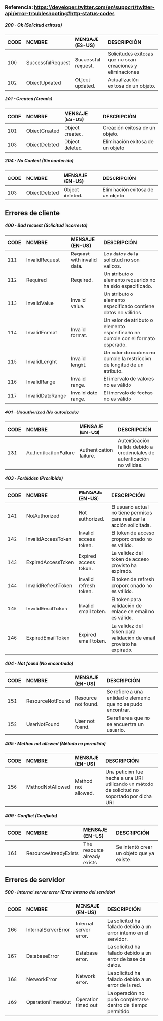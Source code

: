 ### Referencia: https://developer.twitter.com/en/support/twitter-api/error-troubleshooting#http-status-codes

##### 200 - Ok (Solicitud exitosa)
| CODE | NOMBRE               | MENSAJE (ES-US)    |                   DESCRIPCIÓN                               |
| ---- |:--------------------|:------------------   |:------------------------------------------------------------|
| 100  | SuccessfulRequest    | Successful request. | Solicitudes exitosas que no sean creaciones y eliminaciones |
| 102  | ObjectUpdated	      | Object updated. | Actualización exitosa de un objeto. |

##### 201 - Created (Creado)
|CODE|NOMBRE|MENSAJE (ES-US) |DESCRIPCIÓN |
| ---- |:--------------------|:------------------   |:------------------------------------------------------------|
|101 |ObjectCreated	|Object created.|Creación exitosa de un objeto.|
|103|ObjectDeleted|Object deleted.|Eliminación exitosa de un objeto|

##### 204 - No Content (Sin contenido)
|CODE|NOMBRE|MENSAJE (EN-US)|DESCRIPCIÓN|
| ---- |:--------------------|:------------------   |:------------------------------------------------------------|
|103|ObjectDeleted|Object deleted.|Eliminación exitosa de un objeto|

Errores de cliente
---------------------
##### 400 - Bad request (Solicitud incorrecta)
|CODE|NOMBRE|MENSAJE (EN-US)|DESCRIPCIÓN|
| ---- |:--------------------|:------------------   |:------------------------------------------------------------|
|111|InvalidRequest|Request with invalid data.|Los datos de la solicitud no son validos.|
|112|Required|Required.|Un atributo o elemento requerido no ha sido especificado.|
|113|InvalidValue|Invalid value.|Un atributo o elemento especificado contiene datos no válidos.|
|114|InvalidFormat|Invalid format.|Un valor de atributo o elemento especificado no cumple con el formato esperado.|
|115|InvalidLenght|Invalid lenght.|Un valor de cadena no cumple la restricción de longitud de un atributo.|
|116|InvalidRange|Invalid range.|El intervalo de valores no es válido|
|117|InvalidDateRange|Invalid date range.|El intervalo de fechas no es válido|

##### 401 - Unauthorized (No autorizado)
|CODE|NOMBRE|MENSAJE (EN-US)|DESCRIPCIÓN|
| ---- |:--------------------|:------------------   |:------------------------------------------------------------|
|131|AuthenticationFailure|Authentication failure.|Autenticación fallida debido a credenciales de autenticación no válidas.|

##### 403 - Forbidden (Prohibido)
|CODE|NOMBRE|MENSAJE (EN-US)|DESCRIPCIÓN|
| ---- |:--------------------|:------------------   |:------------------------------------------------------------|
|141|NotAuthorized|Not authorized.|El usuario actual no tiene permisos para realizar la acción solicitada.|
|142|InvalidAccessToken|Invalid access token.|El token de acceso proporcionado no es válido.|
|143|ExpiredAccessToken|Expired access token.|La validez del token de acceso provisto ha expirado.|
|144|InvalidRefreshToken|Invalid refresh token.|El token de refresh proporcionado no es válido.|
|145|InvalidEmailToken|Invalid email token.|El token para validación de enlace de email no es válido.|
|146|ExpiredEmailToken|Expired email token.|La validez del token para validación de email provisto ha expirado.|

##### 404 - Not found (No encontrado)
|CODE|NOMBRE|MENSAJE (EN-US)|DESCRIPCIÓN|
| ---- |:--------------------|:------------------   |:------------------------------------------------------------|
|151|ResourceNotFound|Resource not found.|Se refiere a una entidad o elemento que no se pudo encontrar.|
|152|UserNotFound|User not found.|Se refiere a que no se encuentra un usuario.|

##### 405 - Method not allowed (Método no permitido)
|CODE|NOMBRE|MENSAJE (EN-US)|DESCRIPCIÓN|
| ---- |:--------------------|:------------------   |:------------------------------------------------------------|
|156|MethodNotAllowed|Method not allowed.|Una petición fue hecha a una URI utilizando un método de solicitud no soportado por dicha URI|

##### 409 - Conflict (Conflicto)
|CODE|NOMBRE|MENSAJE (EN-US)|DESCRIPCIÓN|
| ---- |:--------------------|:------------------   |:------------------------------------------------------------|
|161|ResourceAlreadyExists|The resource already exists.|Se intentó crear un objeto que ya existe.|


Errores de servidor
---------------------
##### 500 - Internal server error (Error interno del servidor)
|CODE|NOMBRE|MENSAJE (EN-US)|DESCRIPCIÓN|
| ---- |:--------------------|:------------------   |:------------------------------------------------------------|
|166|InternalServerError|Internal server error.|La solicitud ha fallado debido a un error interno en el servidor.|
|167|DatabaseError|Database error.|La solicitud ha fallado debido a un error de base de datos.|
|168|NetworkError|Network error.|La solicitud ha fallado debido a un error de la red.|
|169|OperationTimedOut|Operation timed out.|La operación no pudo completarse dentro del tiempo permitido.|
